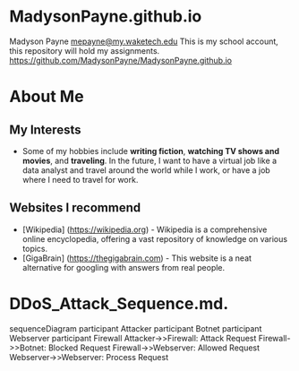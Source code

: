 # MadysonPayne.github.io
Madyson Payne 
mepayne@my.waketech.edu
This is my school account, this repository will hold my assignments.
https://github.com/MadysonPayne/MadysonPayne.github.io
# About Me
## My Interests 
  - Some of my hobbies include **writing fiction**, **watching TV shows and movies**, and **traveling**. In the future, I want to have a virtual job like a data analyst and travel around the world while I work, or have a job where I need to travel for work. 
## Websites I recommend 
  - [Wikipedia] (https://wikipedia.org) - Wikipedia is a comprehensive online encyclopedia, offering a vast repository of knowledge on various topics. 
  - [GigaBrain] (https://thegigabrain.com) - This website is a neat alternative for googling with answers from real people.
# DDoS_Attack_Sequence.md.
sequenceDiagram
    participant Attacker
    participant Botnet
    participant Webserver
    participant Firewall
    Attacker->>Firewall: Attack Request
    Firewall->>Botnet: Blocked Request
    Firewall->>Webserver: Allowed Request
    Webserver->>Webserver: Process Request
